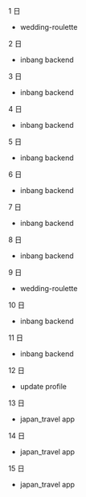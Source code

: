 1 日

- wedding-roulette

2 日

- inbang backend

3 日

- inbang backend

4 日

- inbang backend

5 日

- inbang backend

6 日

- inbang backend

7 日

- inbang backend

8 日

- inbang backend

9 日

- wedding-roulette

10 日

- inbang backend

11 日

- inbang backend

12 日

- update profile

13 日

- japan_travel app

14 日

- japan_travel app

15 日

- japan_travel app
